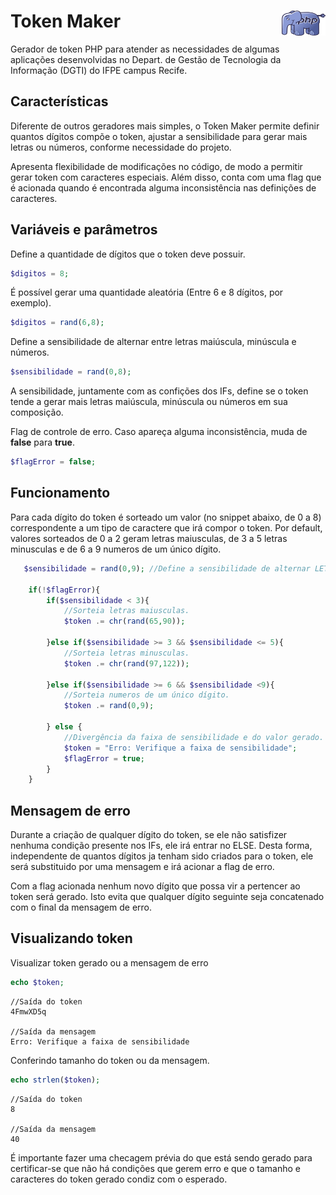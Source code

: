 # Token Maker <img src="logo/php.png" width="70" height="40" align="right">

Gerador de token PHP para atender as necessidades de algumas aplicações desenvolvidas no Depart. de Gestão de Tecnologia da Informação (DGTI) do IFPE campus Recife. 

## Características

Diferente de outros geradores mais simples, o Token Maker permite definir quantos dígitos compõe o token, ajustar a sensibilidade para gerar mais letras ou números, conforme necessidade do projeto.

Apresenta flexibilidade de modificações no código, de modo a permitir gerar token com caracteres especiais. Além disso, conta com uma flag que é acionada quando é encontrada alguma inconsistência nas definições de caracteres.

## Variáveis e parâmetros

Define a quantidade de dígitos que o token deve possuir.
```php
$digitos = 8; 
```

É possível gerar uma quantidade aleatória (Entre 6 e 8 dígitos, por exemplo).
```php
$digitos = rand(6,8);
```

Define a sensibilidade de alternar entre letras maiúscula, minúscula e números.
```php
$sensibilidade = rand(0,8);
```
A sensibilidade, juntamente com as confições dos IFs, define se o token tende a gerar mais letras maiúscula, minúscula ou números em sua composição.

Flag de controle de erro. Caso apareça alguma inconsistência, muda de <b>false</b> para <b>true</b>.
```php
$flagError = false;
```

## Funcionamento

Para cada dígito do token é sorteado um valor (no snippet abaixo, de 0 a 8) correspondente a um tipo de caractere que irá compor o token. Por default, valores sorteados de 0 a 2 geram letras maiusculas, de 3 a 5 letras minusculas e de 6 a 9 numeros de um único dígito.

```php
   $sensibilidade = rand(0,9); //Define a sensibilidade de alternar LETRA e NUMERO.

    if(!$flagError){
        if($sensibilidade < 3){
            //Sorteia letras maiusculas.
            $token .= chr(rand(65,90)); 

        }else if($sensibilidade >= 3 && $sensibilidade <= 5){
            //Sorteia letras minusculas.
            $token .= chr(rand(97,122));

        }else if($sensibilidade >= 6 && $sensibilidade <9){
            //Sorteia numeros de um único dígito.
            $token .= rand(0,9);

        } else {
            //Divergência da faixa de sensibilidade e do valor gerado.
            $token = "Erro: Verifique a faixa de sensibilidade";
            $flagError = true;
        }
    }
```

## Mensagem de erro

Durante a criação de qualquer dígito do token, se ele não satisfizer nenhuma condição presente nos IFs, ele irá entrar no ELSE. Desta forma, independente de quantos dígitos ja tenham sido criados para o token, ele será substituido por uma mensagem e irá acionar a flag de erro. 

Com a flag acionada nenhum novo dígito que possa vir a pertencer ao token será gerado. Isto evita que qualquer dígito seguinte seja concatenado com o final da mensagem de erro.

## Visualizando token 

Visualizar token gerado ou a mensagem de erro
```php
echo $token; 
```
```
//Saída do token
4FmwXD5q

//Saída da mensagem
Erro: Verifique a faixa de sensibilidade
```

Conferindo tamanho do token ou da mensagem.
```php
echo strlen($token);
```
```
//Saída do token
8

//Saída da mensagem
40
```

É importante fazer uma checagem prévia do que está sendo gerado para certificar-se que não há condições que gerem erro e que o tamanho e caracteres do token gerado condiz com o esperado. 
